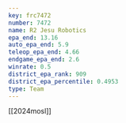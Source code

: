 ```yaml
---
key: frc7472
number: 7472
name: R2 Jesu Robotics
epa_end: 13.16
auto_epa_end: 5.9
teleop_epa_end: 4.66
endgame_epa_end: 2.6
winrate: 0.5
district_epa_rank: 909
district_epa_percentile: 0.4953
type: Team
---
```

[[2024mosl]]
